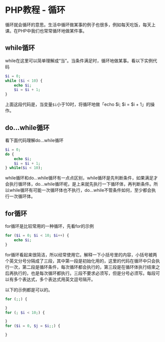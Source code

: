 # PHP教程 - 循环

循环就会循环的意思。生活中循环做某事的例子也很多，例如每天吃饭，每天上课。在PHP中我们也常常循环地做某件事。

## while循环

while在这里可以简单理解成“当”。当条件满足时，循环地做某事。看以下实例代码

```php
$i = 0;
while ($i < 10) {
    echo $i;
    $i = $i + 1;
}
```

上面这段代码是，当变量`$i`小于10时，将循环地做「echo $i; $i = $i + 1」的操作。

## do...while循环

看下面代码理解do...while循环

```php
$i = 0;
do {
    echo $i;
    $i = $i + 1;
} while($i < 10);
```

while循环和do...while循环有一点点区别，while循环是先判断条件，如果满足才会执行循环体，do...while循环呢，是上来就先执行一下循环体，再判断条件。所以while循环有可能一次循环体也不执行，do...while不管条件如何，至少都会执行一次循环体。

## for循环

for循环是比较常用的一种循环，先看for的示例

```php
for ($i = 0; $i < 10; $i++) {
    echo $i;
}
```

for循环看起来很简洁，所以经常使用它。解释一下小括号里的内容，小括号被两个英文分号分隔成了三段，其中第一段是初始化用的，这里的代码在循环中只会执行一次，第二段是循环条件，每次循环都会执行的，第三段是在循环体执行结束之后再执行的，也是每次循环都执行。三段不要求必须写，但是分号必须写。每段可以有多个表达式，多个表达式用英文逗号隔开。

以下的示例都是可以的。

```php
for (;;) {

}
for (; $i < 10;) {

}
for ($i = 0, $j = $i;;) {

}
```
